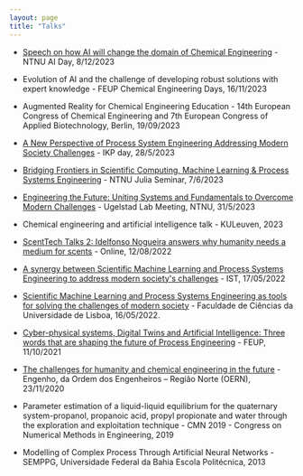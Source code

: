 ```yaml
---
layout: page
title: "Talks"
---
```

  
 - [Speech on how AI will change the domain of Chemical Engineering](https://www.ntnu.no/ie/arrangement) - NTNU AI Day, 8/12/2023
  
 - Evolution of AI and the challenge of developing robust solutions with expert knowledge - FEUP Chemical Engineering Days, 16/11/2023

 - Augmented Reality for Chemical Engineering Education - 14th European Congress of Chemical Engineering and 7th European Congress of Applied Biotechnology, Berlin, 19/09/2023
      
 - [A New Perspective of Process System Engineering Addressing Modern Society Challenges](https://view.genial.ly/63773816de7aac0018f1e0ee) - IKP day, 28/5/2023

 - [Bridging Frontiers in Scientific Computing, Machine Learning & Process Systems Engineering](https://view.genial.ly/647f9dc9932cfd00180c65c9) - NTNU Julia Seminar, 7/6/2023

 - [Engineering the Future: Uniting Systems and Fundamentals to Overcome Modern Challenges](https://view.genial.ly/6473a945a47e430018255f64) - Ugelstad Lab Meeting, NTNU, 31/5/2023
   
 - Chemical engineering and artificial intelligence talk - KULeuven, 2023
    
 - [ScentTech Talks 2: Idelfonso Nogueira answers why humanity needs a medium for scents](https://www.youtube.com/watch?v=kpqzIx32VSo) - Online, 12/08/2022

 - [A synergy between Scientific Machine Learning and Process Systems Engineering to address modern society's challenges](https://view.genial.ly/628102ab14f9e200116795d5) - IST, 17/05/2022
   
 - [Scientific Machine Learning and Process Systems Engineering as tools for solving the challenges of modern society](https://youtu.be/_2atQAWE3v0?t=4394) - Faculdade de Ciências da Universidade de Lisboa, 16/05/2022.

 - [Cyber-physical systems, Digital Twins and Artificial Intelligence: Three words that are shaping the future of Process Engineering](https://view.genial.ly/618a4f26c747bf0dae8cebdd) - FEUP, 11/10/2021

 - [The challenges for humanity and chemical engineering in the future](https://youtu.be/hwCy4A_7WQE?t=1066) - Engenho, da Ordem dos Engenheiros – Região Norte (OERN), 23/11/2020

 - Parameter estimation of a liquid-liquid equilibrium for the quaternary system-propanol, propanoic acid, propyl propionate and water through the exploration and exploitation technique - CMN 2019 - Congress on Numerical Methods in Engineering, 2019
  
 - Modelling of Complex Process Through Artificial Neural Networks - SEMPPG, Universidade Federal da Bahia Escola Politécnica, 2013

